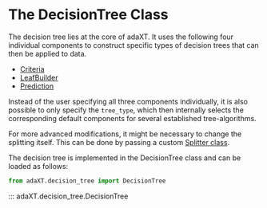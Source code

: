 # The DecisionTree Class

The decision tree lies at the core of adaXT. It uses the following
four individual components to construct specific types of decision
trees that can then be applied to data.

- [Criteria](../criteria/criteria.md)
- [LeafBuilder]()
- [Prediction]()

Instead of the user specifying all three components individually, it
is also possible to only specify the ``tree_type``, which then
internally selects the corresponding default components for several
established tree-algorithms.

For more advanced modifications, it might be necessary to change the
splitting itself. This can be done by passing a custom [Splitter
class](../splitter/splitter.md).

The decision tree is implemented in the DecisionTree class and can be
loaded as follows:

```python
from adaXT.decision_tree import DecisionTree
```
::: adaXT.decision_tree.DecisionTree